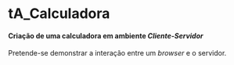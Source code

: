 # tA_Calculadora
<h4>Criação de uma calculadora em ambiente <i>Cliente-Servidor</i></h4>
Pretende-se demonstrar a interação entre um <i>browser</i> e o servidor.